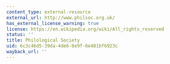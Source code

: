 ```yaml
---
content_type: external-resource
external_url: http://www.philsoc.org.uk/
has_external_license_warning: true
license: https://en.wikipedia.org/wiki/All_rights_reserved
status: ''
title: Philological Society
uid: 6c3c46d5-39da-4de6-8e9f-6e481bf6923c
wayback_url: ''
---
```

